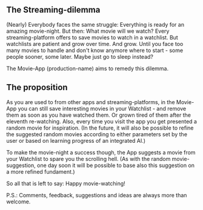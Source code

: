 ## The Streaming-dilemma

(Nearly) Everybody faces the same struggle: Everything is ready for an amazing movie-night. But then: What movie will we watch? Every streaming-platform offers to save movies to watch in a watchlist. But watchlists are patient and grow over time. And grow. Until you face too many movies to handle and don't know anymore where to start - some people sooner, some later. Maybe just go to sleep instead? 

The Movie-App (production-name) aims to remedy this dilemma. 

## The proposition

As you are used to from other apps and streaming-platforms, in the Movie-App you can still save interesting movies in your Watchlist - and remove them as soon as you have watched them. Or grown tired of them after the eleventh re-watching. Also, every time you visit the app you get presented a random movie for inspiration. (In the future, it will also be possible to refine the suggested random movies according to either parameters set by the user or based on learning progress of an integrated AI.)

To make the movie-night a success though, the App suggests a movie from your Watchlist to spare you the scrolling hell. (As with the random movie-suggestion, one day soon it will be possible to base also this suggestion on a more refined fundament.)

So all that is left to say: Happy movie-watching! 


P.S.: Comments, feedback, suggestions and ideas are always more than welcome. 
